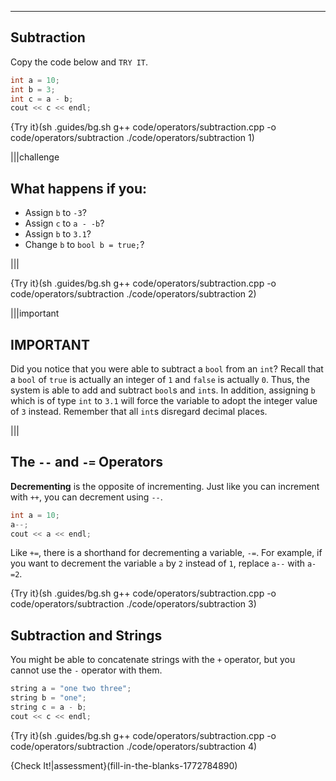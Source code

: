 ---

## Subtraction
Copy the code below and `TRY IT`.

```c++
int a = 10;
int b = 3;
int c = a - b;
cout << c << endl;
```

{Try it}(sh .guides/bg.sh g++ code/operators/subtraction.cpp -o code/operators/subtraction ./code/operators/subtraction 1)

|||challenge
## What happens if you:
* Assign `b` to `-3`?
* Assign `c` to `a - -b`?
* Assign `b` to `3.1`?
* Change `b` to `bool b = true;`?

|||

{Try it}(sh .guides/bg.sh g++ code/operators/subtraction.cpp -o code/operators/subtraction ./code/operators/subtraction 2)

|||important
## IMPORTANT
Did you notice that you were able to subtract a `bool` from an `int`? Recall that a `bool` of `true` is actually an integer of `1` and `false` is actually `0`. Thus, the system is able to add and subtract `bool`s and `int`s. In addition, assigning `b` which is of type `int` to `3.1` will force the variable to adopt the integer value of `3` instead. Remember that all `int`s disregard decimal places.

|||

## The `--` and `-=` Operators
**Decrementing** is the opposite of incrementing. Just like you can increment with `++`, you can decrement using `--`.

```c++
int a = 10;
a--;
cout << a << endl;
```

Like `+=`, there is a shorthand for decrementing a variable, `-=`. For example, if you want to decrement the variable `a` by `2` instead of `1`, replace `a--` with `a-=2`.

{Try it}(sh .guides/bg.sh g++ code/operators/subtraction.cpp -o code/operators/subtraction ./code/operators/subtraction 3)



## Subtraction and Strings
You might be able to concatenate strings with the `+` operator, but you cannot use the `-` operator with them.

```c++
string a = "one two three";
string b = "one";
string c = a - b;
cout << c << endl;
```

{Try it}(sh .guides/bg.sh g++ code/operators/subtraction.cpp -o code/operators/subtraction ./code/operators/subtraction 4)

{Check It!|assessment}(fill-in-the-blanks-1772784890)
